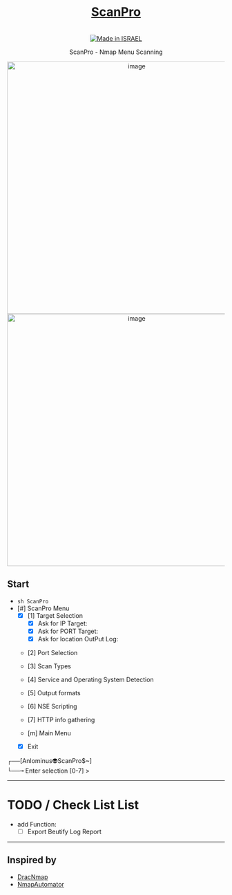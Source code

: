 <div align="center">

# [ScanPro](https://github.com/Anlominus/ScanPro)
    
  <a href=""><br><img title="Made in ISRAEL" src="https://img.shields.io/badge/MADE%20IN-ISRAEL-blue?style=for-the-badge"></a>

ScanPro - Nmap Menu Scanning

<img width="584" alt="image" src="https://user-images.githubusercontent.com/51442719/168449267-f6797ddf-c870-4b43-b25b-835f7d756157.png">

<img width="584" alt="image" src="https://user-images.githubusercontent.com/51442719/168449232-8355cb78-e687-4611-813e-c4f66ba03754.png">

</div>
    
## Start
- `sh ScanPro`
- [#] ScanPro Menu  
    - [x] [1] Target Selection
        - [x] Ask for IP Target: 
        - [x] Ask for PORT Target: 
        - [x] Ask for location OutPut Log: 
    - [2] Port Selection
    - [3] Scan Types
    - [4] Service and Operating System Detection
    - [5] Output formats
    - [6] NSE Scripting
    - [7] HTTP info gathering

    - [m] Main Menu
    - [x] Exit


┌──[Anlominus👽ScanPro$~]  
└──╼ Enter selection [0-7] >

---

# TODO / Check List List
- add Function: 
    - [ ] Export Beutify Log Report
---
## Inspired by
- [DracNmap](https://github.com/screetsec/Dracnmap)
- [NmapAutomator](https://github.com/21y4d/nmapAutomator)
